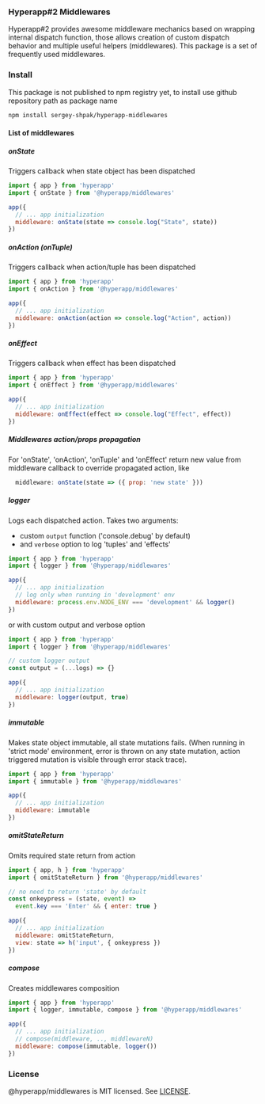 ### Hyperapp#2 Middlewares

Hyperapp#2 provides awesome middleware mechanics based on wrapping internal dispatch function, those allows creation of custom dispatch behavior and multiple useful helpers (middlewares). This package is a set of frequently used middlewares.

### Install
This package is not published to npm registry yet,
to install use github repository path as package name
```bash
npm install sergey-shpak/hyperapp-middlewares
```

#### List of middlewares

##### onState
Triggers callback when state object has been dispatched
```javascript
import { app } from 'hyperapp'
import { onState } from '@hyperapp/middlewares'

app({
  // ... app initialization
  middleware: onState(state => console.log("State", state))
})
```

##### onAction (onTuple)
Triggers callback when action/tuple has been dispatched
```javascript
import { app } from 'hyperapp'
import { onAction } from '@hyperapp/middlewares'

app({
  // ... app initialization
  middleware: onAction(action => console.log("Action", action))
})
```

##### onEffect
Triggers callback when effect has been dispatched
```javascript
import { app } from 'hyperapp'
import { onEffect } from '@hyperapp/middlewares'

app({
  // ... app initialization
  middleware: onEffect(effect => console.log("Effect", effect))
})
```

##### Middlewares action/props propagation
For 'onState', 'onAction', 'onTuple' and 'onEffect' return new value from middleware callback to override propagated action, like
```javascript
  middleware: onState(state => ({ prop: 'new state' }))
```

##### logger
Logs each dispatched action. Takes two arguments:
- custom `output` function ('console.debug' by default)
- and `verbose` option to log 'tuples' and 'effects'

```javascript
import { app } from 'hyperapp'
import { logger } from '@hyperapp/middlewares'

app({
  // ... app initialization
  // log only when running in 'development' env
  middleware: process.env.NODE_ENV === 'development' && logger()
})
```

or with custom output and verbose option
```javascript
import { app } from 'hyperapp'
import { logger } from '@hyperapp/middlewares'

// custom logger output
const output = (...logs) => {}

app({
  // ... app initialization
  middleware: logger(output, true)
})
```

##### immutable
Makes state object immutable, all state mutations fails.
(When running in 'strict mode' environment, error is thrown on any state mutation, action triggered mutation is visible through error stack trace).
```javascript
import { app } from 'hyperapp'
import { immutable } from '@hyperapp/middlewares'

app({
  // ... app initialization
  middleware: immutable
})
```

##### omitStateReturn
Omits required state return from action
```javascript
import { app, h } from 'hyperapp'
import { omitStateReturn } from '@hyperapp/middlewares'

// no need to return 'state' by default
const onkeypress = (state, event) =>
  event.key === 'Enter' && { enter: true }

app({
  // ... app initialization
  middleware: omitStateReturn,
  view: state => h('input', { onkeypress })
})
```

##### compose
Creates middlewares composition
```javascript
import { app } from 'hyperapp'
import { logger, immutable, compose } from '@hyperapp/middlewares'

app({
  // ... app initialization
  // compose(middleware, .., middlewareN)
  middleware: compose(immutable, logger())
})
```

### License
@hyperapp/middlewares is MIT licensed. See [LICENSE](LICENSE.md).
